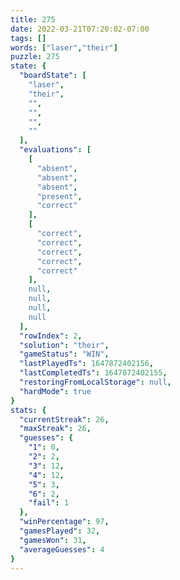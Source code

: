 ```yaml
---
title: 275
date: 2022-03-21T07:20:02-07:00
tags: []
words: ["laser","their"]
puzzle: 275
state: {
  "boardState": [
    "laser",
    "their",
    "",
    "",
    "",
    ""
  ],
  "evaluations": [
    [
      "absent",
      "absent",
      "absent",
      "present",
      "correct"
    ],
    [
      "correct",
      "correct",
      "correct",
      "correct",
      "correct"
    ],
    null,
    null,
    null,
    null
  ],
  "rowIndex": 2,
  "solution": "their",
  "gameStatus": "WIN",
  "lastPlayedTs": 1647872402156,
  "lastCompletedTs": 1647872402155,
  "restoringFromLocalStorage": null,
  "hardMode": true
}
stats: {
  "currentStreak": 26,
  "maxStreak": 26,
  "guesses": {
    "1": 0,
    "2": 2,
    "3": 12,
    "4": 12,
    "5": 3,
    "6": 2,
    "fail": 1
  },
  "winPercentage": 97,
  "gamesPlayed": 32,
  "gamesWon": 31,
  "averageGuesses": 4
}
---
```


<!-- more -->
